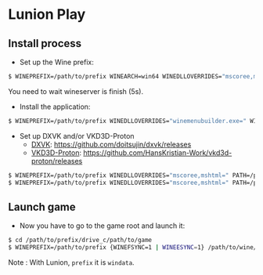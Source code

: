 Lunion Play
===========


Install process
---------------
* Set up the Wine prefix:
``` bash
$ WINEPREFIX=/path/to/prefix WINEARCH=win64 WINEDLLOVERRIDES="mscoree,mshtml,winemenubuilder.exe=" WINEDEBUG=-all /path/to/wine/bin/wineboot -i
```
You need to wait wineserver is finish (5s).


* Install the application:
``` bash
$ WINEPREFIX=/path/to/prefix WINEDLLOVERRIDES="winemenubuilder.exe=" WINEDEBUG=-all /path/to/wine/bin/wine /path/to/file.exe
```

* Set up DXVK and/or VKD3D-Proton
  * [DXVK](https://github.com/doitsujin/dxvk): https://github.com/doitsujin/dxvk/releases
  * [VKD3D-Proton](https://github.com/HansKristian-Work/vkd3d-proton): https://github.com/HansKristian-Work/vkd3d-proton/releases
``` bash
$ WINEPREFIX=/path/to/prefix WINEDLLOVERRIDES="mscoree,mshtml=" PATH=/path/to/wine/bin/:$PATH /path/to/dxvk/setup_install.sh install
$ WINEPREFIX=/path/to/prefix WINEDLLOVERRIDES="mscoree,mshtml=" PATH=/path/to/wine/bin/:$PATH /path/to/vkd3d-proton/setup_install.sh install
```

Launch game
-----------
* Now you have to go to the game root and launch it:
``` bash
$ cd /path/to/prefix/drive_c/path/to/game
$ WINEPREFIX=/path/to/prefix {WINEFSYNC=1 | WINEESYNC=1} /path/to/wine/bin/{wine | wine64} file.exe
```

Note : With Lunion, `prefix` it is `windata`.

